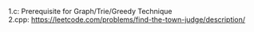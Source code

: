 1.c: Prerequisite for Graph/Trie/Greedy Technique<br/>
2.cpp: https://leetcode.com/problems/find-the-town-judge/description/<br/>
